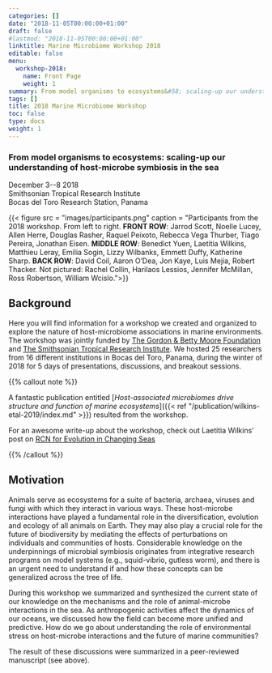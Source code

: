 ```yaml
---
categories: []
date: "2018-11-05T00:00:00+01:00"
draft: false
#lastmod: "2018-11-05T00:00:00+01:00"
linktitle: Marine Microbiome Workshop 2018
editable: false
menu:
  workshop-2018:
    name: Front Page
    weight: 1
summary: From model organisms to ecosystems&#58; scaling-up our understanding of host-microbe symbiosis in the sea
tags: []
title: 2018 Marine Microbiome Workshop
toc: false
type: docs
weight: 1
---
```


### From model organisms to ecosystems&#58; scaling-up our understanding of host-microbe symbiosis in the sea

December 3--8 2018<br/>
Smithsonian Tropical Research Institute<br/>
Bocas del Toro Research Station, Panama<br/>

{{< figure src = "images/participants.png" caption = "Participants from the 2018 workshop. From left to right. **FRONT ROW**: Jarrod Scott, Noelle Lucey, Allen Herre, Douglas Rasher, Raquel Peixoto, Rebecca Vega Thurber, Tiago Pereira, Jonathan Eisen. **MIDDLE ROW**: Benedict Yuen, Laetitia Wilkins, Matthieu Leray, Emilia Sogin, Lizzy Wilbanks, Emmett Duffy, Katherine Sharp. **BACK ROW**: David Coil, Aaron O’Dea, Jon Kaye, Luis Mejia, Robert Thacker. Not pictured: Rachel Collin, Harilaos Lessios, Jennifer McMillan,  Ross Robertson, William Wcislo.">}}

## Background

Here you will find information for a workshop we created and organized to explore the nature of host-microbiome associations in marine environments. The workshop was jointly funded by [The Gordon & Betty Moore Foundation](https://www.moore.org/) and [The Smithsonian Tropical Research Institute](https://stri.si.edu/). We hosted 25 researchers from 16 different institutions in Bocas del Toro, Panama, during the winter of 2018 for 5 days of presentations, discussions, and breakout sessions. 

{{% callout note %}}

A fantastic publication entitled  [*Host-associated microbiomes drive structure and function of marine ecosystems*]({{< ref "/publication/wilkins-etal-2019/index.md" >}}) resulted from the workshop.

For an awesome write-up about the workshop, check out Laetitia Wilkins' post on [RCN for Evolution in Changing Seas](https://rcn-ecs.github.io/2019-01-03-istmobiome/)

{{% /callout %}}

## Motivation

Animals serve as ecosystems for a suite of bacteria, archaea, viruses and fungi with which they interact in various ways. These host-microbe interactions have played a fundamental role in the diversification, evolution and ecology of all animals on Earth. They may also play a crucial role for the future of biodiversity by mediating the effects of perturbations on individuals and communities of hosts. Considerable knowledge on the underpinnings of microbial symbiosis originates from integrative research programs on model systems (e.g., squid-vibrio, gutless worm), and there is an urgent need to understand if and how these concepts can be generalized across the tree of life.

During this workshop we summarized and synthesized the current state of our knowledge on the mechanisms and the role of animal-microbe interactions in the sea. As anthropogenic activities affect the dynamics of our oceans, we discussed how the field can become more unified and predictive. How do we go about understanding the role of environmental stress on host-microbe interactions and the future of marine communities?

The result of these discussions were summarized in a peer-reviewed manuscript (see above).
